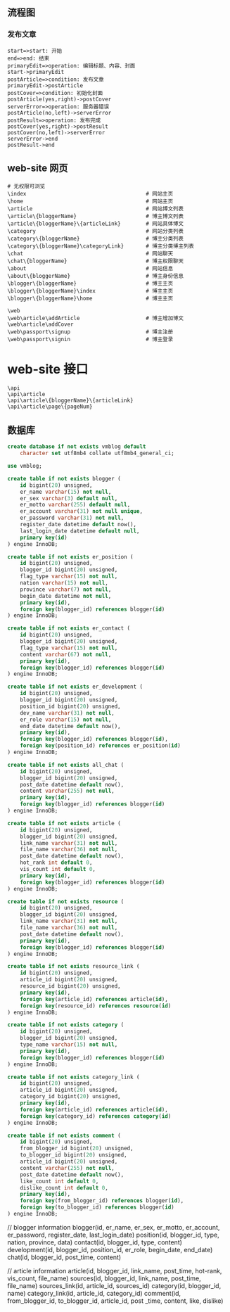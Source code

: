 ## 流程图

### 发布文章
``` flow 
start=>start: 开始
end=>end: 结束
primaryEdit=>operation: 编辑标题、内容、封面
start->primaryEdit
postArticle=>condition: 发布文章
primaryEdit->postArticle
postCover=>condition: 初始化封面
postArticle(yes,right)->postCover
serverError=>operation: 服务器错误
postArticle(no,left)->serverError
postResult=>operation: 发布完成
postCover(yes,right)->postResult
postCover(no,left)->serverError
serverError->end
postResult->end
```
<!-- operation1=>operation: 操作框1
operation2=>operation: 操作框2
end=>end: 结束
condition(yes,right)->operation1
condition(no)->operation2
operation1->end
operation2->end -->

## web-site 网页
```
# 无权限可浏览
\index                                      # 网站主页
\home                                       # 网站主页
\article                                    # 网站博文列表
\article\{bloggerName}                      # 博主博文列表
\article\{bloggerName}\{articleLink}        # 网站具体博文
\category                                   # 网站分类列表
\category\{bloggerName}                     # 博主分类列表
\category\{bloggerName}\categoryLink}       # 博主分类博主列表
\chat                                       # 网站聊天
\chat\{bloggerName}                         # 博主权限聊天
\about                                      # 网站信息
\about\{bloggerName}                        # 博主身份信息
\blogger\{bloggerName}                      # 博主主页
\blogger\{bloggerName}\index                # 博主主页
\blogger\{bloggerName}\home                 # 博主主页

\web
\web\article\addArticle                     # 博主增加博文
\web\article\addCover
\web\passport\signup                        # 博主注册
\web\passport\signin                        # 博主登录

```

# web-site 接口
```
\api
\api\article
\api\article\{bloggerName}\{articleLink}
\api\article\page\{pageNum}
```


## 数据库

``` sql
create database if not exists vmblog default
    character set utf8mb4 collate utf8mb4_general_ci;

use vmblog;

create table if not exists blogger (
    id bigint(20) unsigned,
    er_name varchar(15) not null,
    er_sex varchar(3) default null,
    er_motto varchar(255) default null,
    er_account varchar(31) not null unique,
    er_password varchar(31) not null,
    register_date datetime default now(),
    last_login_date datetime default null,
    primary key(id)
) engine InnoDB;

create table if not exists er_position (
    id bigint(20) unsigned,
    blogger_id bigint(20) unsigned,
    flag_type varchar(15) not null,
    nation varchar(15) not null,
    province varchar(7) not null,
    begin_date datetime not null,
    primary key(id),
    foreign key(blogger_id) references blogger(id)
) engine InnoDB;

create table if not exists er_contact (
    id bigint(20) unsigned,
    blogger_id bigint(20) unsigned,
    flag_type varchar(15) not null,
    content varchar(67) not null,
    primary key(id),
    foreign key(blogger_id) references blogger(id)
) engine InnoDB;

create table if not exists er_development (
    id bigint(20) unsigned,
    blogger_id bigint(20) unsigned,
    position_id bigint(20) unsigned,
    dev_name varchar(31) not null,
    er_role varchar(15) not null,
    end_date datetime default now(),
    primary key(id),
    foreign key(blogger_id) references blogger(id),
    foreign key(position_id) references er_position(id)
) engine InnoDB;

create table if not exists all_chat (
    id bigint(20) unsigned,
    blogger_id bigint(20) unsigned,
    post_date datetime default now(),
    content varchar(255) not null,
    primary key(id),
    foreign key(blogger_id) references blogger(id)
) engine InnoDB;

create table if not exists article (
    id bigint(20) unsigned,
    blogger_id bigint(20) unsigned,
    link_name varchar(31) not null,
    file_name varchar(36) not null,
    post_date datetime default now(),
    hot_rank int default 0,
    vis_count int default 0,
    primary key(id),
    foreign key(blogger_id) references blogger(id)
) engine InnoDB;

create table if not exists resource (
    id bigint(20) unsigned,
    blogger_id bigint(20) unsigned,
    link_name varchar(31) not null,
    file_name varchar(36) not null,
    post_date datetime default now(),
    primary key(id),
    foreign key(blogger_id) references blogger(id)
) engine InnoDB;

create table if not exists resource_link (
    id bigint(20) unsigned,
    article_id bigint(20) unsigned,
    resource_id bigint(20) unsigned,
    primary key(id),
    foreign key(article_id) references article(id),
    foreign key(resource_id) references resource(id)
) engine InnoDB;

create table if not exists category (
    id bigint(20) unsigned,
    blogger_id bigint(20) unsigned,
    type_name varchar(15) not null,
    primary key(id),
    foreign key(blogger_id) references blogger(id)
) engine InnoDB;

create table if not exists category_link (
    id bigint(20) unsigned,
    article_id bigint(20) unsigned,
    category_id bigint(20) unsigned,
    primary key(id),
    foreign key(article_id) references article(id),
    foreign key(category_id) references category(id)
) engine InnoDB;

create table if not exists comment (
    id bigint(20) unsigned,
    from_blogger_id bigint(20) unsigned,
    to_blogger_id bigint(20) unsigned,
    article_id bigint(20) unsigned,
    content varchar(255) not null,
    post_date datetime default now(),
    like_count int default 0,
    dislike_count int default 0,
    primary key(id),
    foreign key(from_blogger_id) references blogger(id),
    foreign key(to_blogger_id) references blogger(id)
) engine InnoDB;

```
 
// blogger information
blogger(id, er_name, er_sex, er_motto, 
    er_account, er_password, register_date, last_login_date)
position(id, blogger_id, type, nation, province, data)
contact(id, blogger_id, type, content)
development(id, blogger_id, position_id, er_role, begin_date, end_date)
chat(id, blogger_id, post_time, content)

// article information
article(id, blogger_id, link_name, post_time, hot-rank, vis_count, file_name)
sources(id, blogger_id, link_name, post_time, file_name)
sources_link(id, article_id, sources_id)
category(id, blogger_id, name)
category_link(id, article_id, category_id)
comment(id, from_blogger_id, to_blogger_id, article_id, post _time, content, like, dislike)




